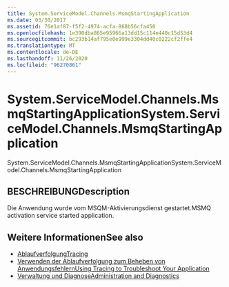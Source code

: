 ```yaml
---
title: System.ServiceModel.Channels.MsmqStartingApplication
ms.date: 03/30/2017
ms.assetid: 76e1af87-f5f2-4974-acfa-868b56cfa450
ms.openlocfilehash: 1e390dba865e95966a13dd15c114e440c15d53d4
ms.sourcegitcommit: bc293b14af795e0e999e3304dd40c0222cf2ffe4
ms.translationtype: MT
ms.contentlocale: de-DE
ms.lasthandoff: 11/26/2020
ms.locfileid: "96270861"
---
```

# <a name="systemservicemodelchannelsmsmqstartingapplication"></a><span data-ttu-id="d6ef7-102">System.ServiceModel.Channels.MsmqStartingApplication</span><span class="sxs-lookup"><span data-stu-id="d6ef7-102">System.ServiceModel.Channels.MsmqStartingApplication</span></span>

<span data-ttu-id="d6ef7-103">System.ServiceModel.Channels.MsmqStartingApplication</span><span class="sxs-lookup"><span data-stu-id="d6ef7-103">System.ServiceModel.Channels.MsmqStartingApplication</span></span>  
  
## <a name="description"></a><span data-ttu-id="d6ef7-104">BESCHREIBUNG</span><span class="sxs-lookup"><span data-stu-id="d6ef7-104">Description</span></span>  

 <span data-ttu-id="d6ef7-105">Die Anwendung wurde vom MSQM-Aktivierungsdienst gestartet.</span><span class="sxs-lookup"><span data-stu-id="d6ef7-105">MSMQ activation service started application.</span></span>  
  
## <a name="see-also"></a><span data-ttu-id="d6ef7-106">Weitere Informationen</span><span class="sxs-lookup"><span data-stu-id="d6ef7-106">See also</span></span>

- [<span data-ttu-id="d6ef7-107">Ablaufverfolgung</span><span class="sxs-lookup"><span data-stu-id="d6ef7-107">Tracing</span></span>](index.md)
- [<span data-ttu-id="d6ef7-108">Verwenden der Ablaufverfolgung zum Beheben von Anwendungsfehlern</span><span class="sxs-lookup"><span data-stu-id="d6ef7-108">Using Tracing to Troubleshoot Your Application</span></span>](using-tracing-to-troubleshoot-your-application.md)
- [<span data-ttu-id="d6ef7-109">Verwaltung und Diagnose</span><span class="sxs-lookup"><span data-stu-id="d6ef7-109">Administration and Diagnostics</span></span>](../index.md)

